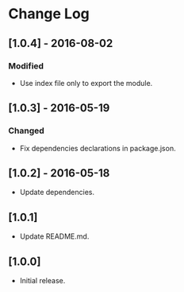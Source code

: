 # Change Log

## [1.0.4] - 2016-08-02

### Modified
- Use index file only to export the module.


## [1.0.3] - 2016-05-19

### Changed
- Fix dependencies declarations in package.json.


## [1.0.2] - 2016-05-18

* Update dependencies.


## [1.0.1]

* Update README.md.


## [1.0.0]

* Initial release.
